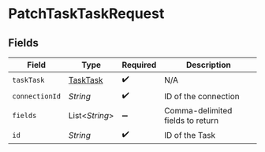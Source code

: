 # PatchTaskTaskRequest


## Fields

| Field                                       | Type                                        | Required                                    | Description                                 |
| ------------------------------------------- | ------------------------------------------- | ------------------------------------------- | ------------------------------------------- |
| `taskTask`                                  | [TaskTask](../../models/shared/TaskTask.md) | :heavy_check_mark:                          | N/A                                         |
| `connectionId`                              | *String*                                    | :heavy_check_mark:                          | ID of the connection                        |
| `fields`                                    | List\<*String*>                             | :heavy_minus_sign:                          | Comma-delimited fields to return            |
| `id`                                        | *String*                                    | :heavy_check_mark:                          | ID of the Task                              |